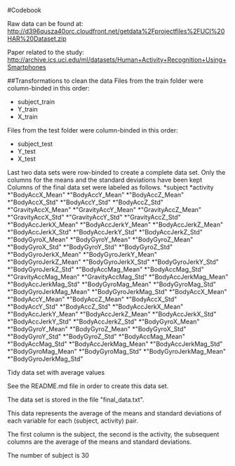 #Codebook

Raw data can be found at:  
http://d396qusza40orc.cloudfront.net/getdata%2Fprojectfiles%2FUCI%20HAR%20Dataset.zip  

Paper related to the study:  
http://archive.ics.uci.edu/ml/datasets/Human+Activity+Recognition+Using+Smartphones  

##Transformations to clean the data
Files from the train folder were column-binded in this order:  
* subject_train
* Y_train
* X_train

Files from the test folder were column-binded in this order:
* subject_test
* Y_test
* X_test

Last two data sets were row-binded to create a complete data set. Only the columns for the means and the standard deviations have been kept Columns of the final data set were labeled as follows.
  *subject
  *activity
  *"BodyAccX_Mean"
  *"BodyAccY_Mean"
  *"BodyAccZ_Mean"
  *"BodyAccX_Std"
  *"BodyAccY_Std"
  *"BodyAccZ_Std"
  *"GravityAccX_Mean"
  *"GravityAccY_Mean"
  *"GravityAccZ_Mean"
  *"GravityAccX_Std"
  *"GravityAccY_Std"
  *"GravityAccZ_Std"
  *"BodyAccJerkX_Mean"
  *"BodyAccJerkY_Mean"
  *"BodyAccJerkZ_Mean"
  *"BodyAccJerkX_Std"
  *"BodyAccJerkY_Std"
  *"BodyAccJerkZ_Std"
  *"BodyGyroX_Mean"
  *"BodyGyroY_Mean"
  *"BodyGyroZ_Mean"
  *"BodyGyroX_Std"
  *"BodyGyroY_Std"
  *"BodyGyroZ_Std"
  *"BodyGyroJerkX_Mean"
  *"BodyGyroJerkY_Mean"
  *"BodyGyroJerkZ_Mean"
  *"BodyGyroJerkX_Std"
  *"BodyGyroJerkY_Std"
  *"BodyGyroJerkZ_Std"
  *"BodyAccMag_Mean"
  *"BodyAccMag_Std"
  *"GravityAccMag_Mean"
  *"GravityAccMag_Std"
  *"BodyAccJerkMag_Mean"
  *"BodyAccJerkMag_Std"
  *"BodyGyroMag_Mean"
  *"BodyGyroMag_Std"
  *"BodyGyroJerkMag_Mean"
  *"BodyGyroJerkMag_Std"
  *"BodyAccX_Mean"
  *"BodyAccY_Mean"
  *"BodyAccZ_Mean"
  *"BodyAccX_Std"
  *"BodyAccY_Std"
  *"BodyAccZ_Std"
  *"BodyAccJerkX_Mean"
  *"BodyAccJerkY_Mean"
  *"BodyAccJerkZ_Mean"
  *"BodyAccJerkX_Std"
  *"BodyAccJerkY_Std"
  *"BodyAccJerkZ_Std"
  *"BodyGyroX_Mean"
  *"BodyGyroY_Mean"
  *"BodyGyroZ_Mean"
  *"BodyGyroX_Std"
  *"BodyGyroY_Std"
  *"BodyGyroZ_Std"
  *"BodyAccMag_Mean"
  *"BodyAccMag_Std"
  *"BodyAccJerkMag_Mean"
  *"BodyAccJerkMag_Std"
  *"BodyGyroMag_Mean"
  *"BodyGyroMag_Std"
  *"BodyGyroJerkMag_Mean"
  *"BodyGyroJerkMag_Std"

Tidy data set with average values  

See the README.md file in order to create this data set.  

The data set is stored in the file "final_data.txt".  

This data represents the average of the means and standard deviations of each variable for each (subject, activity) pair.

The first column is the subject, the second is the activity, the subsequent columns are the average of the means and standard deviations.

The number of subject is 30
